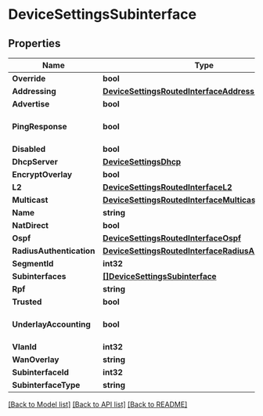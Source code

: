 # DeviceSettingsSubinterface

## Properties

Name | Type | Description | Notes
------------ | ------------- | ------------- | -------------
**Override** | **bool** |  | [optional] 
**Addressing** | [**DeviceSettingsRoutedInterfaceAddressing**](device_settings_routed_interface_addressing.md) |  | [optional] 
**Advertise** | **bool** |  | [optional] 
**PingResponse** | **bool** |  | [optional] [default to true]
**Disabled** | **bool** |  | [optional] 
**DhcpServer** | [**DeviceSettingsDhcp**](device_settings_dhcp.md) |  | [optional] 
**EncryptOverlay** | **bool** |  | [optional] 
**L2** | [**DeviceSettingsRoutedInterfaceL2**](device_settings_routed_interface_l2.md) |  | [optional] 
**Multicast** | [**DeviceSettingsRoutedInterfaceMulticast**](device_settings_routed_interface_multicast.md) |  | [optional] 
**Name** | **string** |  | [optional] 
**NatDirect** | **bool** |  | [optional] 
**Ospf** | [**DeviceSettingsRoutedInterfaceOspf**](device_settings_routed_interface_ospf.md) |  | [optional] 
**RadiusAuthentication** | [**DeviceSettingsRoutedInterfaceRadiusAuthentication**](device_settings_routed_interface_radiusAuthentication.md) |  | [optional] 
**SegmentId** | **int32** |  | [optional] 
**Subinterfaces** | [**[]DeviceSettingsSubinterface**](device_settings_subinterface.md) |  | [optional] 
**Rpf** | **string** |  | [optional] 
**Trusted** | **bool** |  | [optional] 
**UnderlayAccounting** | **bool** |  | [optional] [default to true]
**VlanId** | **int32** |  | [optional] 
**WanOverlay** | **string** |  | [optional] 
**SubinterfaceId** | **int32** |  | [optional] 
**SubinterfaceType** | **string** |  | [optional] 

[[Back to Model list]](../README.md#documentation-for-models) [[Back to API list]](../README.md#documentation-for-api-endpoints) [[Back to README]](../README.md)


